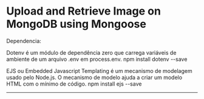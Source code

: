 # Upload and Retrieve Image on MongoDB using Mongoose


Dependencia:


Dotenv é um módulo de dependência zero que carrega variáveis ​​de ambiente de um arquivo .env em process.env.
npm install dotenv --save

EJS ou Embedded Javascript Templating é um mecanismo de modelagem usado pelo Node.js. O mecanismo de modelo ajuda a criar um modelo HTML com o mínimo de código.
npm install ejs --save


___________________________________________________________

